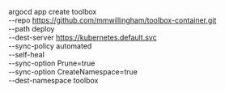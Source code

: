 argocd app create toolbox \
--repo https://github.com/mmwillingham/toolbox-container.git \
--path deploy \
--dest-server https://kubernetes.default.svc \
--sync-policy automated \
--self-heal \
--sync-option Prune=true \
--sync-option CreateNamespace=true \
--dest-namespace toolbox
